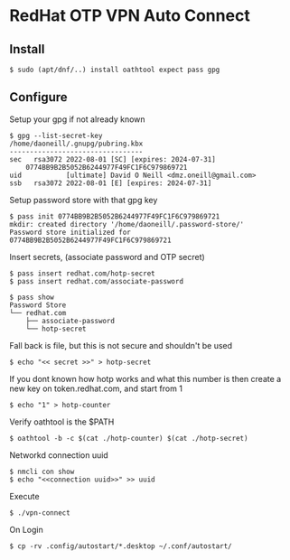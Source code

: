 RedHat OTP VPN Auto Connect
===========================

## Install
```
$ sudo (apt/dnf/..) install oathtool expect pass gpg
```

## Configure
    
Setup your gpg if not already known
```
$ gpg --list-secret-key
/home/daoneill/.gnupg/pubring.kbx
---------------------------------
sec   rsa3072 2022-08-01 [SC] [expires: 2024-07-31]
    0774BB9B2B5052B6244977F49FC1F6C979869721
uid           [ultimate] David O Neill <dmz.oneill@gmail.com>
ssb   rsa3072 2022-08-01 [E] [expires: 2024-07-31]
```

Setup password store with that gpg key
```
$ pass init 0774BB9B2B5052B6244977F49FC1F6C979869721
mkdir: created directory '/home/daoneill/.password-store/'
Password store initialized for 0774BB9B2B5052B6244977F49FC1F6C979869721
```

Insert secrets, (associate password and OTP secret)
```
$ pass insert redhat.com/hotp-secret
$ pass insert redhat.com/associate-password

$ pass show
Password Store
└── redhat.com
    ├── associate-password
    └── hotp-secret
```

Fall back is file, but this is not secure and shouldn't be used
```
$ echo "<< secret >>" > hotp-secret
```

If you dont known how hotp works and what this number is
then create a new key on token.redhat.com, and start from 1
```
$ echo "1" > hotp-counter
```

Verify oathtool is the $PATH
```
$ oathtool -b -c $(cat ./hotp-counter) $(cat ./hotp-secret)
```

Networkd connection uuid
```
$ nmcli con show
$ echo "<<connection uuid>>" >> uuid
```

Execute
```
$ ./vpn-connect
```

On Login
```
$ cp -rv .config/autostart/*.desktop ~/.conf/autostart/
```
